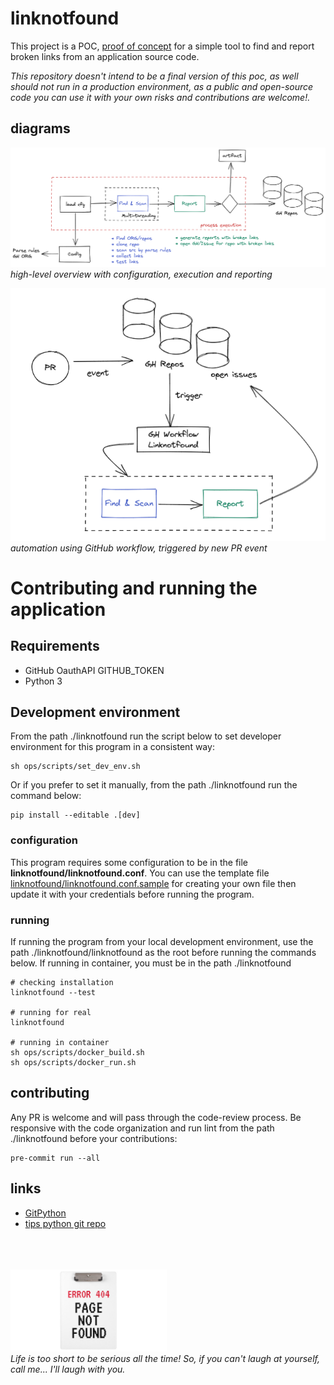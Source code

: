# linknotfound

This project is a POC, [proof of concept](https://en.wikipedia.org/wiki/Proof_of_concept) for a simple tool to find and
report broken links from an application source code.

_This repository doesn't intend to be a final version of this poc, as well should not run in a production
environment, as a public and open-source code you can use it with your own risks and contributions are welcome!._

## diagrams

![diagram](docs/img/diagram.png)<br>
_high-level overview with configuration, execution and reporting_

![diagram](docs/img/linknotfound-GH-workflow-automation.png)<br>
_automation using GitHub workflow, triggered by new PR event_

# Contributing and running the application

## Requirements
* GitHub OauthAPI GITHUB_TOKEN
* Python 3

## Development environment

From the path ./linknotfound run the script below to set developer environment for this program in a consistent way:

```shell
sh ops/scripts/set_dev_env.sh
```

Or if you prefer to set it manually, from the path ./linknotfound run the command below:

```shell
pip install --editable .[dev]
```

### configuration

This program requires some configuration to be in the file **linknotfound/linknotfound.conf**. You
can use the template file [linknotfound/linknotfound.conf.sample](../linknotfound/linknotfound.conf.sample) for
creating your own file then update it with your credentials before running the program.

### running

If running the program from your local development environment, use the path ./linknotfound/linknotfound as the root
before running the commands below. If running in container, you must be in the path ./linknotfound

```shell
# checking installation
linknotfound --test

# running for real
linknotfound

# running in container
sh ops/scripts/docker_build.sh
sh ops/scripts/docker_run.sh
```

## contributing

Any PR is welcome and will pass through the code-review process. Be responsive with the code organization and run
lint from the path ./linknotfound before your contributions:

```shell
pre-commit run --all
```

## links
* [GitPython](https://github.com/gitpython-developers/GitPython)
* [tips python git repo](https://www.devdungeon.com/content/working-git-repositories-python)

<br><br><br>
[<img src="docs/img/pnf.jpg" width="250"/>](logo)<br>
_Life is too short to be serious all the time! So, if you can't laugh at yourself, call me... I'll laugh with you._
